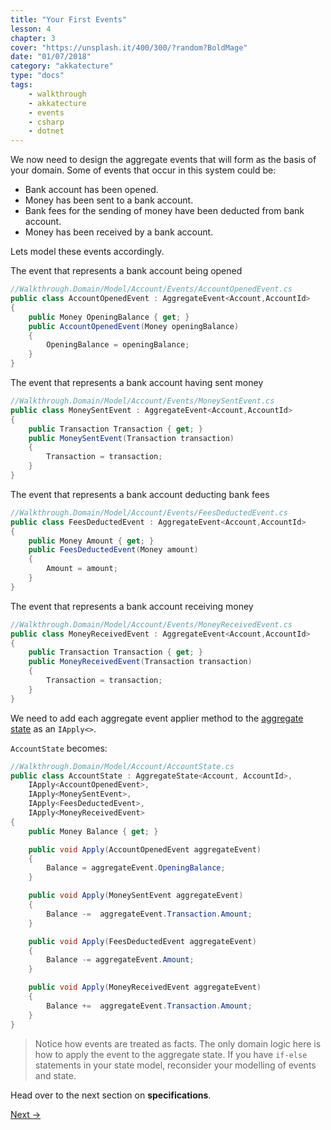 ```yaml
---
title: "Your First Events"
lesson: 4
chapter: 3
cover: "https://unsplash.it/400/300/?random?BoldMage"
date: "01/07/2018"
category: "akkatecture"
type: "docs"
tags:
    - walkthrough
    - akkatecture
    - events
    - csharp
    - dotnet
---
```

We now need to design the aggregate events that will form as the basis of your domain. Some of events that occur in this system could be:

* Bank account has been opened.
* Money has been sent to a bank account.
* Bank fees for the sending of money have been deducted from bank account.
* Money has been received by a bank account.

Lets model these events accordingly.

The event that represents a bank account being opened
```csharp
//Walkthrough.Domain/Model/Account/Events/AccountOpenedEvent.cs
public class AccountOpenedEvent : AggregateEvent<Account,AccountId> 
{
    public Money OpeningBalance { get; }
    public AccountOpenedEvent(Money openingBalance)
    {
        OpeningBalance = openingBalance;
    }
}

```

The event that represents a bank account having sent money
```csharp
//Walkthrough.Domain/Model/Account/Events/MoneySentEvent.cs
public class MoneySentEvent : AggregateEvent<Account,AccountId> 
{
    public Transaction Transaction { get; }    
    public MoneySentEvent(Transaction transaction)
    {
        Transaction = transaction;
    }
}

```

The event that represents a bank account deducting bank fees
```csharp
//Walkthrough.Domain/Model/Account/Events/FeesDeductedEvent.cs
public class FeesDeductedEvent : AggregateEvent<Account,AccountId> 
{
    public Money Amount { get; }
    public FeesDeductedEvent(Money amount)
    {
        Amount = amount;
    }
}
```

The event that represents a bank account receiving money
```csharp
//Walkthrough.Domain/Model/Account/Events/MoneyReceivedEvent.cs
public class MoneyReceivedEvent : AggregateEvent<Account,AccountId> 
{
    public Transaction Transaction { get; }
    public MoneyReceivedEvent(Transaction transaction)
    {
        Transaction = transaction;
    }
}

```

We need to add each aggregate event applier method to the [aggregate state](/docs/your-first-aggregate#the-account-aggregate) as an `IApply<>`.

`AccountState` becomes:

```csharp
//Walkthrough.Domain/Model/Account/AccountState.cs
public class AccountState : AggregateState<Account, AccountId>,
    IApply<AccountOpenedEvent>,
    IApply<MoneySentEvent>,
    IApply<FeesDeductedEvent>,
    IApply<MoneyReceivedEvent>
{
    public Money Balance { get; }

    public void Apply(AccountOpenedEvent aggregateEvent) 
    {
        Balance = aggregateEvent.OpeningBalance;
    }

    public void Apply(MoneySentEvent aggregateEvent) 
    {
        Balance -=  aggregateEvent.Transaction.Amount;
    }

    public void Apply(FeesDeductedEvent aggregateEvent) 
    {
        Balance -= aggregateEvent.Amount;
    }

    public void Apply(MoneyReceivedEvent aggregateEvent) 
    {
        Balance +=  aggregateEvent.Transaction.Amount;
    }
}
```

> Notice how events are treated as facts. The only domain logic here is how to apply the event to the aggregate state. If you have `if-else` statements in your state model, reconsider your modelling of events and state. 

Head over to the next section on **specifications**.

[Next →](/docs/your-first-specifications)
